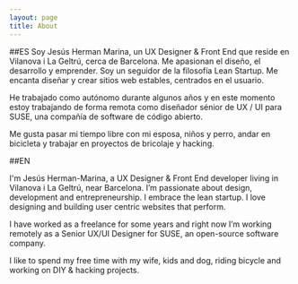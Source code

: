 ```yaml
---
layout: page
title: About
---
```


##ES
Soy Jesús Herman Marina, un UX Designer & Front End que reside en Vilanova i La Geltrú, cerca de Barcelona. Me apasionan el diseño, el desarrollo y emprender. Soy un seguidor de la filosofía Lean Startup. Me encanta diseñar y crear sitios web estables, centrados en el usuario.

He trabajado como autónomo durante algunos años y en este momento estoy trabajando de forma remota como diseñador sénior de UX / UI para SUSE, una compañía de software de código abierto.

Me gusta pasar mi tiempo libre con mi esposa, niños y perro, andar en bicicleta y trabajar en proyectos de bricolaje y hacking.

##EN

I'm Jesús Herman-Marina, a UX Designer & Front End developer living in Vilanova i La Geltrú, near Barcelona. I’m passionate about design, development and entrepreneurship. I embrace the lean startup. I love designing and building user centric websites that perform.

I have worked as a freelance for some years and right now I’m working remotely as a Senior UX/UI Designer for SUSE, an open-source software company.

I like to spend my free time with my wife, kids and dog, riding bicycle and working on DIY & hacking projects.
